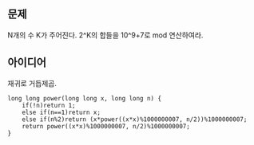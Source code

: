 ## 문제
N개의 수 K가 주어진다. 2^K의 합들을 10^9+7로 mod 연산하여라.  

## 아이디어
재귀로 거듭제곱.  
```
long long power(long long x, long long n) {
	if(!n)return 1;
	else if(n==1)return x;
	else if(n%2)return (x*power((x*x)%1000000007, n/2))%1000000007;
	return power((x*x)%1000000007, n/2)%1000000007;
}
```

